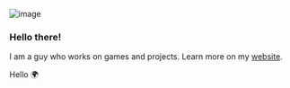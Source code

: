 ![image](https://user-images.githubusercontent.com/76428041/124794516-04bb7c00-df47-11eb-9509-45a996fc5107.png)


### Hello there! 

I am a guy who works on games and projects.
Learn more on my [website](https://sunglocto.github.io).

Hello 🌍

